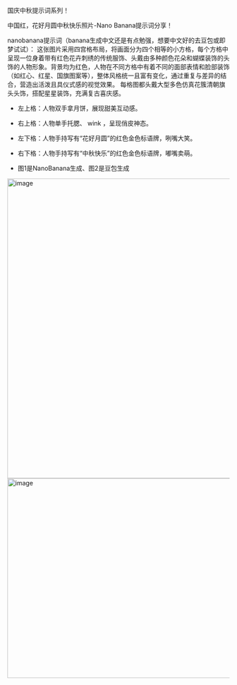 国庆中秋提示词系列！

中国红，花好月圆中秋快乐照片-Nano Banana提示词分享！

nanobanana提示词（banana生成中文还是有点勉强，想要中文好的去豆包或即梦试试）：
这张图片采用四宫格布局，将画面分为四个相等的小方格，每个方格中呈现一位身着带有红色花卉刺绣的传统服饰、头戴由多种颜色花朵和蝴蝶装饰的头饰的人物形象。背景均为红色，人物在不同方格中有着不同的面部表情和脸部装饰（如红心、红星、国旗图案等），整体风格统一且富有变化，通过重复与差异的结合，营造出活泼且具仪式感的视觉效果。
每格图都头戴大型多色仿真花簇清朝旗头头饰，搭配星星装饰，充满复古喜庆感。
- 左上格：人物双手拿月饼，展现甜美互动感。
- 右上格：人物单手托腮、 wink ，呈现俏皮神态。
- 左下格：人物手持写有“花好月圆”的红色金色标语牌，咧嘴大笑。
- 右下格：人物手持写有“中秋快乐”的红色金色标语牌，嘟嘴卖萌。

- 图1是NanoBanana生成、图2是豆包生成

<img width="680" height="680" alt="image" src="https://github.com/user-attachments/assets/a78b4e1e-9d78-496e-9546-5cb713291111" />

<img width="680" height="453" alt="image" src="https://github.com/user-attachments/assets/cd753130-3558-4dda-9d8f-453561196b32" />

